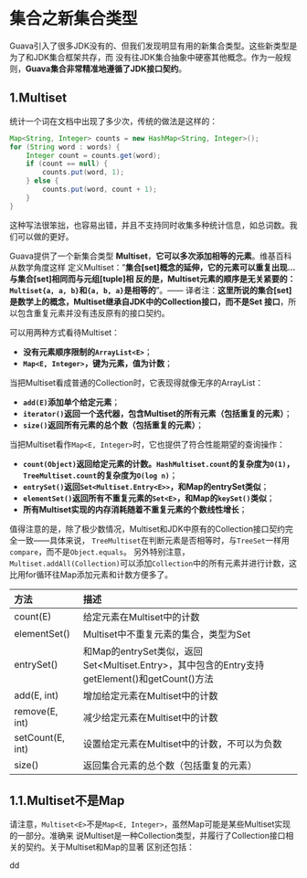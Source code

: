 集合之新集合类型
================================================================================
Guava引入了很多JDK没有的、但我们发现明显有用的新集合类型。这些新类型是为了和JDK集合框架共存，而
没有往JDK集合抽象中硬塞其他概念。作为一般规则，**Guava集合非常精准地遵循了JDK接口契约**。

## 1.Multiset
统计一个词在文档中出现了多少次，传统的做法是这样的：
```java
Map<String, Integer> counts = new HashMap<String, Integer>();
for (String word : words) {
    Integer count = counts.get(word);
    if (count == null) {
        counts.put(word, 1);
    } else {
        counts.put(word, count + 1);
    }
}
```
这种写法很笨拙，也容易出错，并且不支持同时收集多种统计信息，如总词数。我们可以做的更好。

Guava提供了一个新集合类型 **Multiset**，**它可以多次添加相等的元素**。维基百科从数学角度这样
定义Multiset：”**集合[set]概念的延伸，它的元素可以重复出现…与集合[set]相同而与元组[tuple]相
反的是，Multiset元素的顺序是无关紧要的：`Multiset{a, a, b}`和`{a, b, a}`是相等的**”。——
译者注：**这里所说的集合[set]是数学上的概念，Multiset继承自JDK中的Collection接口，而不是Set
接口**，所以包含重复元素并没有违反原有的接口契约。

可以用两种方式看待Multiset：
+ **没有元素顺序限制的`ArrayList<E>`**；
+ **`Map<E, Integer>`，键为元素，值为计数**；

当把Multiset看成普通的Collection时，它表现得就像无序的ArrayList：
+ **`add(E)`添加单个给定元素**；
+ **`iterator()`返回一个迭代器，包含Multiset的所有元素（包括重复的元素）**；
+ **`size()`返回所有元素的总个数（包括重复的元素）**；

当把Multiset看作`Map<E, Integer>`时，它也提供了符合性能期望的查询操作：
+ **`count(Object)`返回给定元素的计数。`HashMultiset.count`的复杂度为`O(1)`，
`TreeMultiset.count`的复杂度为`O(log n)`**；
+ **`entrySet()`返回`Set<Multiset.Entry<E>>`，和Map的entrySet类似**；
+ **`elementSet()`返回所有不重复元素的`Set<E>`，和Map的`keySet()`类似**；
+ **所有Multiset实现的内存消耗随着不重复元素的个数线性增长**；

值得注意的是，除了极少数情况，Multiset和JDK中原有的Collection接口契约完全一致——具体来说，
`TreeMultiset`在判断元素是否相等时，与`TreeSet`一样用`compare`，而不是`Object.equals`。
另外特别注意，`Multiset.addAll(Collection)`可以添加`Collection`中的所有元素并进行计数，这
比用for循环往Map添加元素和计数方便多了。

| 方法 | 描述 |
| :------------- | :------------- |
| count(E) | 给定元素在Multiset中的计数 |
| elementSet() | Multiset中不重复元素的集合，类型为Set<E> |
| entrySet() | 和Map的entrySet类似，返回Set<Multiset.Entry<E>>，其中包含的Entry支持getElement()和getCount()方法 |
| add(E, int) | 增加给定元素在Multiset中的计数 |
| remove(E, int) | 减少给定元素在Multiset中的计数 |
| setCount(E, int) | 设置给定元素在Multiset中的计数，不可以为负数 |
| size() | 返回集合元素的总个数（包括重复的元素） |

## 1.1.Multiset不是Map
请注意，`Multiset<E>`不是`Map<E, Integer>`，虽然Map可能是某些Multiset实现的一部分。准确来
说Multiset是一种Collection类型，并履行了Collection接口相关的契约。关于Multiset和Map的显著
区别还包括：





































dd
